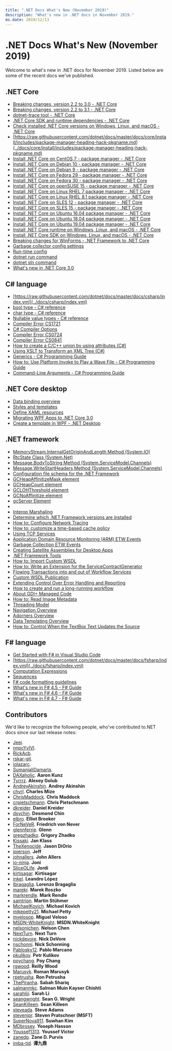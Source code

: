 ```yaml
---
title: ".NET Docs What's New (November 2019)"
description: "What's new in .NET docs in November 2019."
ms.date: 2019/12/13
---
```


# .NET Docs What's New (November 2019)

Welcome to what's new in .NET docs for November 2019. Listed below are some of the recent docs we've published.

## .NET Core

- [Breaking changes, version 2.2 to 3.0 - .NET Core](../docs/core/compatibility/2.2-3.0.md)
- [Breaking changes, version 2.2 to 3.1 - .NET Core](../docs/core/compatibility/2.2-3.1.md)
- [dotnet-trace tool - .NET Core](../docs/core/diagnostics/dotnet-trace.md)
- [.NET Core SDK and runtime dependencies - .NET Core](../docs/core/install/dependencies.md)
- [Check installed .NET Core versions on Windows, Linux, and macOS - .NET Core](../docs/core/install/how-to-detect-installed-versions.md)
- [https://raw.githubusercontent.com/dotnet/docs/master/docs/core/install/includes/package-manager-heading-hack-pkgname.md](../docs/core/install/includes/package-manager-heading-hack-pkgname.md)
- [Install .NET Core on CentOS 7 - package manager - .NET Core](../docs/core/install/linux-package-manager-centos7.md)
- [Install .NET Core on Debian 10 - package manager - .NET Core](../docs/core/install/linux-package-manager-debian10.md)
- [Install .NET Core on Debian 9 - package manager - .NET Core](../docs/core/install/linux-package-manager-debian9.md)
- [Install .NET Core on Fedora 29 - package manager - .NET Core](../docs/core/install/linux-package-manager-fedora29.md)
- [Install .NET Core on Fedora 30 - package manager - .NET Core](../docs/core/install/linux-package-manager-fedora30.md)
- [Install .NET Core on openSUSE 15 - package manager - .NET Core](../docs/core/install/linux-package-manager-opensuse15.md)
- [Install .NET Core on Linux RHEL 7 package manager - .NET Core](../docs/core/install/linux-package-manager-rhel7.md)
- [Install .NET Core on Linux RHEL 8.1 package manager - .NET Core](../docs/core/install/linux-package-manager-rhel81.md)
- [Install .NET Core on SLES 12 - package manager - .NET Core](../docs/core/install/linux-package-manager-sles12.md)
- [Install .NET Core on SLES 15 - package manager - .NET Core](../docs/core/install/linux-package-manager-sles15.md)
- [Install .NET Core on Ubuntu 16.04 package manager - .NET Core](../docs/core/install/linux-package-manager-ubuntu-1604.md)
- [Install .NET Core on Ubuntu 18.04 package manager - .NET Core](../docs/core/install/linux-package-manager-ubuntu-1804.md)
- [Install .NET Core on Ubuntu 19.04 package manager - .NET Core](../docs/core/install/linux-package-manager-ubuntu-1904.md)
- [Install .NET Core runtime on Windows, Linux, and macOS - .NET Core](../docs/core/install/runtime.md)
- [Install .NET Core SDK on Windows, Linux, and macOS - .NET Core](../docs/core/install/sdk.md)
- [Breaking changes for WinForms - .NET Framework to .NET Core](../docs/core/porting/winforms-breaking-changes.md)
- [Garbage collector config settings](../docs/core/run-time-config/garbage-collector.md)
- [Run-time config](../docs/core/run-time-config/index.md)
- [dotnet run command](../docs/core/tools/dotnet-run.md)
- [dotnet sln command](../docs/core/tools/dotnet-sln.md)
- [What's new in .NET Core 3.0](../docs/core/whats-new/dotnet-core-3-0.md)

## C# language

- [https://raw.githubusercontent.com/dotnet/docs/master/docs/csharp/index.yml](../docs/csharp/index.yml)
- [bool type - C# reference](../docs/csharp/language-reference/builtin-types/bool.md)
- [char type - C# reference](../docs/csharp/language-reference/builtin-types/char.md)
- [Nullable value types - C# reference](../docs/csharp/language-reference/builtin-types/nullable-value-types.md)
- [Compiler Error CS1721](../docs/csharp/language-reference/compiler-messages/cs1721.md)
- [C# Compiler Options](../docs/csharp/language-reference/compiler-options/index.md)
- [Compiler Error CS0724](../docs/csharp/misc/cs0724.md)
- [Compiler Error CS0841](../docs/csharp/misc/cs0841.md)
- [How to create a C/C++ union by using attributes (C#)](../docs/csharp/programming-guide/concepts/attributes/how-to-create-a-c-cpp-union-by-using-attributes.md)
- [Using XSLT to Transform an XML Tree (C#)](../docs/csharp/programming-guide/concepts/linq/using-xslt-to-transform-an-xml-tree.md)
- [Generics - C# Programming Guide](../docs/csharp/programming-guide/generics/index.md)
- [How to: Use Platform Invoke to Play a Wave File - C# Programming Guide](../docs/csharp/programming-guide/interop/how-to-use-platform-invoke-to-play-a-wave-file.md)
- [Command-Line Arguments - C# Programming Guide](../docs/csharp/programming-guide/main-and-command-args/command-line-arguments.md)

## .NET Core desktop

- [Data binding overview](../docs/desktop-wpf/data/data-binding-overview.md)
- [Styles and templates](../docs/desktop-wpf/fundamentals/styles-templates-overview.md)
- [Define XAML resources](../docs/desktop-wpf/fundamentals/xaml-resources-define.md)
- [Migrating WPF Apps to .NET Core 3.0](../docs/desktop-wpf/migration/convert-project-from-net-framework.md)
- [Create a template in WPF - .NET Desktop](../docs/desktop-wpf/themes/how-to-create-apply-template.md)

## .NET framework

- [MemoryStream.InternalGetOriginAndLength Method (System.IO)](../docs/framework/additional-apis/system.io.memorystream.internalgetoriginandlength.md)
- [RtcState Class (System.Net)](../docs/framework/additional-apis/system.net.rtcstate.md)
- [Message.BodyToString Method (System.ServiceModel.Channels)](../docs/framework/additional-apis/system.servicemodel.channels.message.bodytostring.md)
- [Message.WriteStartHeaders Method (System.ServiceModel.Channels)](../docs/framework/additional-apis/system.servicemodel.channels.message.writestartheaders.md)
- [Configuration file schema for the .NET Framework](../docs/framework/configure-apps/file-schema/index.md)
- [GCHeapAffinitizeMask element](../docs/framework/configure-apps/file-schema/runtime/gcheapaffinitizemask-element.md)
- [GCHeapCount element](../docs/framework/configure-apps/file-schema/runtime/gcheapcount-element.md)
- [GCLOHThreshold element](../docs/framework/configure-apps/file-schema/runtime/gclohthreshold-element.md)
- [GCNoAffinitize element](../docs/framework/configure-apps/file-schema/runtime/gcnoaffinitize-element.md)
- [gcServer Element](../docs/framework/configure-apps/file-schema/runtime/gcserver-element.md)
- [<bindings>](../docs/framework/configure-apps/file-schema/wcf/bindings.md)
- [Interop Marshaling](../docs/framework/interop/interop-marshaling.md)
- [Determine which .NET Framework versions are installed](../docs/framework/migration-guide/how-to-determine-which-versions-are-installed.md)
- [How to: Configure Network Tracing](../docs/framework/network-programming/how-to-configure-network-tracing.md)
- [How to: customize a time-based cache policy](../docs/framework/network-programming/how-to-customize-a-time-based-cache-policy.md)
- [Using TCP Services](../docs/framework/network-programming/using-tcp-services.md)
- [Application Domain Resource Monitoring (ARM) ETW Events](../docs/framework/performance/application-domain-resource-monitoring-arm-etw-events.md)
- [Garbage Collection ETW Events](../docs/framework/performance/garbage-collection-etw-events.md)
- [Creating Satellite Assemblies for Desktop Apps](../docs/framework/resources/creating-satellite-assemblies-for-desktop-apps.md)
- [.NET Framework Tools](../docs/framework/tools/index.md)
- [How to: Import Custom WSDL](../docs/framework/wcf/extending/how-to-import-custom-wsdl.md)
- [How to: Write an Extension for the ServiceContractGenerator](../docs/framework/wcf/extending/how-to-write-an-extension-for-the-servicecontractgenerator.md)
- [Flowing Transactions into and out of Workflow Services](../docs/framework/wcf/feature-details/flowing-transactions-into-and-out-of-workflow-services.md)
- [Custom WSDL Publication](../docs/framework/wcf/samples/custom-wsdl-publication.md)
- [Extending Control Over Error Handling and Reporting](../docs/framework/wcf/samples/extending-control-over-error-handling-and-reporting.md)
- [How to create and run a long-running workflow](../docs/framework/windows-workflow-foundation/how-to-create-and-run-a-long-running-workflow.md)
- [About GDI+ Managed Code](../docs/framework/winforms/advanced/about-gdi-managed-code.md)
- [How to: Read Image Metadata](../docs/framework/winforms/advanced/how-to-read-image-metadata.md)
- [Threading Model](../docs/framework/wpf/advanced/threading-model.md)
- [Navigation Overview](../docs/framework/wpf/app-development/navigation-overview.md)
- [Adorners Overview](../docs/framework/wpf/controls/adorners-overview.md)
- [Data Templating Overview](../docs/framework/wpf/data/data-templating-overview.md)
- [How to: Control When the TextBox Text Updates the Source](../docs/framework/wpf/data/how-to-control-when-the-textbox-text-updates-the-source.md)

## F# language

- [Get Started with F# in Visual Studio Code](../docs/fsharp/get-started/get-started-vscode.md)
- [https://raw.githubusercontent.com/dotnet/docs/master/docs/fsharp/index.yml](../docs/fsharp/index.yml)
- [Computation Expressions](../docs/fsharp/language-reference/computation-expressions.md)
- [Sequences](../docs/fsharp/language-reference/sequences.md)
- [F# code formatting guidelines](../docs/fsharp/style-guide/formatting.md)
- [What's new in F# 4.5 - F# Guide](../docs/fsharp/whats-new/fsharp-45.md)
- [What's new in F# 4.6 - F# Guide](../docs/fsharp/whats-new/fsharp-46.md)
- [What's new in F# 4.7 - F# Guide](../docs/fsharp/whats-new/fsharp-47.md)


## Contributors

We'd like to recognize the following people, who've contributed to.NET docs since our last release notes:

- [Jeej](https://github.com/Jeej). 
- [nnpcYvIVl](https://github.com/nnpcYvIVl). 
- [RickAcb](https://github.com/RickAcb). 
- [rskar-git](https://github.com/rskar-git). 
- [iolazarc](https://github.com/iolazarc). 
- [SumanjaliDamarla](https://github.com/SumanjaliDamarla). 
- [DAXaholic](https://github.com/DAXaholic). **Aaron Kunz**
- [Tyrrrz](https://github.com/Tyrrrz). **Alexey Golub**
- [AndreyAkinshin](https://github.com/AndreyAkinshin). **Andrey Akinshin**
- [chvrl](https://github.com/chvrl). **Charles Mize**
- [ChrisMaddock](https://github.com/ChrisMaddock). **Chris Maddock**
- [crpietschmann](https://github.com/crpietschmann). **Chris Pietschmann**
- [dkreider](https://github.com/dkreider). **Daniel Kreider**
- [dsychin](https://github.com/dsychin). **Desmond Chin**
- [elbro](https://github.com/elbro). **Elliot Brooker**
- [ForNeVeR](https://github.com/ForNeVeR). **Friedrich von Never**
- [glennferrie](https://github.com/glennferrie). **Glenn**
- [gregzhadko](https://github.com/gregzhadko). **Grigory Zhadko**
- [Kissaki](https://github.com/Kissaki). **Jan Klass**
- [TheXenocide](https://github.com/TheXenocide). **Jason DiOrio**
- [jpierson](https://github.com/jpierson). **Jeff**
- [johnallers](https://github.com/johnallers). **John Allers**
- [jo-ninja](https://github.com/jo-ninja). **Joni**
- [SliceOLife](https://github.com/SliceOLife). **Jordi**
- [kirtisagar](https://github.com/kirtisagar). **Kirtisagar**
- [inkel](https://github.com/inkel). **Leandro López**
- [lbragaglia](https://github.com/lbragaglia). **Lorenzo Bragaglia**
- [marekr](https://github.com/marekr). **Marek Roszko**
- [markrendle](https://github.com/markrendle). **Mark Rendle**
- [samtrion](https://github.com/samtrion). **Martin Stühmer**
- [MichaelKovich](https://github.com/MichaelKovich). **Michael Kovich**
- [mikepetty21](https://github.com/mikepetty21). **Michael Petty**
- [mvelosop](https://github.com/mvelosop). **Miguel Veloso**
- [MSDN-WhiteKnight](https://github.com/MSDN-WhiteKnight). **MSDN.WhiteKnight**
- [nelsonjchen](https://github.com/nelsonjchen). **Nelson Chen**
- [NextTurn](https://github.com/NextTurn). **Next Turn**
- [nickdevore](https://github.com/nickdevore). **Nick DeVore**
- [nschonni](https://github.com/nschonni). **Nick Schonning**
- [Pablosky12](https://github.com/Pablosky12). **Pablo Marcano**
- [pkulikov](https://github.com/pkulikov). **Petr Kulikov**
- [poychang](https://github.com/poychang). **Poy Chang**
- [rgwood](https://github.com/rgwood). **Reilly Wood**
- [Marusyk](https://github.com/Marusyk). **Roman Marusyk**
- [rpetrusha](https://github.com/rpetrusha). **Ron Petrusha**
- [ThePiranha](https://github.com/ThePiranha). **Sabah Shariq**
- [salmanmkc](https://github.com/salmanmkc). **Salman Muin Kayser Chishti**
- [sarahliii](https://github.com/sarahliii). **Sarah Li**
- [seangwright](https://github.com/seangwright). **Sean G. Wright**
- [SeanKilleen](https://github.com/SeanKilleen). **Sean Killeen**
- [steveada](https://github.com/steveada). **Steve Adams**
- [stevenjpr](https://github.com/stevenjpr). **Steven Pratschner (MSFT)**
- [SuperNova911](https://github.com/SuperNova911). **Suwhan Kim**
- [MDbrosev](https://github.com/MDbrosev). **Yoseph Hasson**
- [Youssef1313](https://github.com/Youssef1313). **Youssef Victor**
- [zanedp](https://github.com/zanedp). **Zane D. Purvis**
- [imba-tjd](https://github.com/imba-tjd). **谭九鼎**

